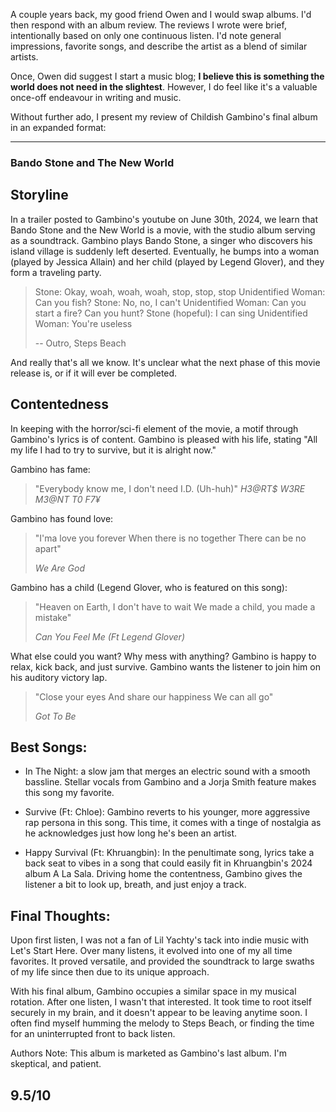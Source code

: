 A couple years back, my good friend Owen and I would swap albums. I'd then respond with an album review. The reviews I wrote were brief, intentionally based on only one continuous listen. I'd note general impressions, favorite songs, and describe the artist as a blend of similar artists.

Once, Owen did suggest I start a music blog; **I believe this is something the world does not need in the slightest**. However, I do feel like it's a valuable once-off endeavour in writing and music.

Without further ado, I present my review of Childish Gambino's final album in an expanded format:

---

### **Bando Stone and The New World**

## Storyline

In a trailer posted to Gambino's youtube on June 30th, 2024, we learn that Bando Stone and the New World is a movie, with the studio album serving as a soundtrack. Gambino plays Bando Stone, a singer who discovers his island village is suddenly left deserted. Eventually, he bumps into a woman (played by Jessica Allain) and her child (played by Legend Glover), and they form a traveling party.

> Stone: Okay, woah, woah, woah, stop, stop, stop
> Unidentified Woman: Can you fish?
> Stone: No, no, I can't
> Unidentified Woman: Can you start a fire? Can you hunt?
> Stone (hopeful): I can sing
> Unidentified Woman: You're useless
>
> -- Outro, Steps Beach

And really that's all we know. It's unclear what the next phase of this movie release is, or if it will ever be completed.

## Contentedness

In keeping with the horror/sci-fi element of the movie, a motif through Gambino's lyrics is of content. Gambino is pleased with his life, stating "All my life I had to try to survive, but it is alright now."

Gambino has fame:

> "Everybody know me, I don't need I.D. (Uh-huh)"
> _H3@RT$ W3RE M3@NT T0 F7¥_

Gambino has found love:

> "I'ma love you forever
> When there is no together
> There can be no apart"
>
> _We Are God_

Gambino has a child (Legend Glover, who is featured on this song):

> "Heaven on Earth, I don't have to wait
> We made a child, you made a mistake"
>
> _Can You Feel Me (Ft Legend Glover)_

What else could you want? Why mess with anything? Gambino is happy to relax, kick back, and just survive. Gambino wants the listener to join him on his auditory victory lap.

> "Close your eyes
> And share our happiness
> We can all go"
>
> _Got To Be_

## Best Songs:

- In The Night: a slow jam that merges an electric sound with a smooth bassline. Stellar vocals from Gambino and a Jorja Smith feature makes this song my favorite.

- Survive (Ft: Chloe): Gambino reverts to his younger, more aggressive rap persona in this song. This time, it comes with a tinge of nostalgia as he acknowledges just how long he's been an artist.

- Happy Survival (Ft: Khruangbin): In the penultimate song, lyrics take a back seat to vibes in a song that could easily fit in Khruangbin's 2024 album A La Sala. Driving home the contentness, Gambino gives the listener a bit to look up, breath, and just enjoy a track.

## Final Thoughts:

Upon first listen, I was not a fan of Lil Yachty's tack into indie music with Let's Start Here. Over many listens, it evolved into one of my all time favorites. It proved versatile, and provided the soundtrack to large swaths of my life since then due to its unique approach.

With his final album, Gambino occupies a similar space in my musical rotation. After one listen, I wasn't that interested. It took time to root itself securely in my brain, and it doesn't appear to be leaving anytime soon. I often find myself humming the melody to Steps Beach, or finding the time for an uninterrupted front to back listen.

Authors Note: This album is marketed as Gambino's last album. I'm skeptical, and patient.

## **9.5/10**
